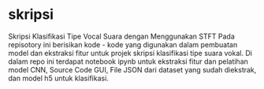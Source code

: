 # skripsi
Skripsi Klasifikasi Tipe Vocal Suara dengan Menggunakan STFT
Pada repisotory ini berisikan kode - kode yang digunakan dalam pembuatan model dan ekstraksi fitur untuk projek skripsi klasifikasi tipe suara vokal. Di dalam repo ini terdapat notebook ipynb untuk ekstraksi fitur dan pelatihan model CNN, Source Code GUI, File JSON dari dataset yang sudah diekstrak, dan model h5 untuk klasifikasi.
